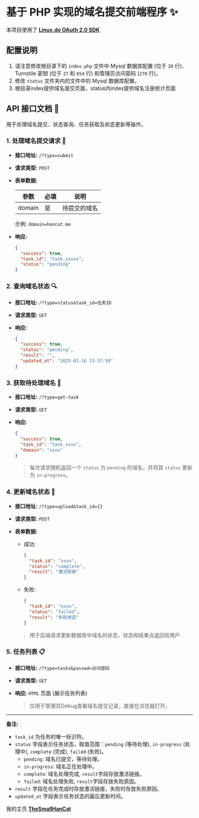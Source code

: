 # 基于 PHP 实现的域名提交前端程序 ✨

本项目使用了 **[Linux.do OAuth 2.0 SDK](https://linux.do/t/topic/191534?u=thesmallhancat)**

## 配置说明

1. 请注意修改根目录下的 `index.php` 文件中 Mysql 数据库配置 (位于 `20` 行)、Turnstile 密钥 (位于 `27` 和 `654` 行) 和管理员访问密码 (`270` 行)。
2. 修改 `status` 文件夹内的文件中的 Mysql 数据库配置。
3. 根目录index提供域名提交页面，status内index提供域名注册统计页面

## API 接口文档 📑

用于处理域名提交、状态查询、任务获取及状态更新等操作。

### 1. 处理域名提交请求 🚀

-   **接口地址:** `/?type=submit`
-   **请求类型:** `POST`
-   **表单数据:**

    | 参数   | 必填 | 说明         |
    | ------ | ---- | ------------ |
    | domain | 是   | 待提交的域名 |

    示例: `domain=hancat.me`

-   **响应:**

    ```json
    {
      "success": true,
      "task_id": "task_xxxxx",
      "status": "pending"
    }
    ```

### 2. 查询域名状态 🔍

-   **接口地址:** `/?type=status&task_id=任务ID`
-   **请求类型:** `GET`
-   **响应:**

    ```json
    {
      "success": true,
      "status": "pending",
      "result": "",
      "updated_at": "2025-01-16 13:37:50"
    }
    ```

### 3. 获取待处理域名 🎯

-   **接口地址:** `/?type=get-task`
-   **请求类型:** `GET`
-   **响应:**

    ```json
    {
      "success": true,
      "task_id": "task_xxxx",
      "domain": "xxxx"
    }
    ```

    > 每次请求随机返回一个 `status` 为 `pending` 的域名，并将其 `status` 更新为 `in-progress`。

### 4. 更新域名状态 🔄

-   **接口地址:** `/?type=upload&task_id={}`
-   **请求类型:** `POST`
-   **表单数据:**

    -   成功:

        ```json
        {
          "task_id": "xxxx",
          "status": "complete",
          "result": "激活链接"
        }
        ```

    -   失败:

        ```json
        {
          "task_id": "xxxx",
          "status": "failed",
          "result": "失败原因"
        }
        ```

    > 用于后端请求更新数据库中域名的状态，状态和结果会返回给用户 

### 5. 任务列表 📋

-   **接口地址:** `/?type=tasks&passwd=访问密码`
-   **请求类型:** `GET`
-   **响应:**  `HTML` 页面 (展示任务列表)

    > 仅用于管理员Debug查看域名提交记录，直接在浏览器打开。

---

**备注:**

-   `task_id` 为任务的唯一标识符。
-   `status` 字段表示任务状态，取值范围：`pending` (等待处理), `in-progress` (处理中), `complete` (完成), `failed` (失败)。
    -   `pending`: 域名已提交，等待处理。
    -   `in-progress`: 域名正在处理中。
    -   `complete`: 域名处理完成, `result`字段存放激活链接。
    -   `failed`: 域名处理失败, `result`字段存放失败原因。
-   `result` 字段在任务完成时存放激活链接，失败时存放失败原因。
-   `updated_at` 字段表示任务状态的最后更新时间。


我的主页 **[TheSmallHanCat](https://linux.do/u/thesmallhancat/)**
